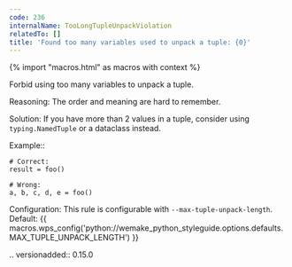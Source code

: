 ```yaml
---
code: 236
internalName: TooLongTupleUnpackViolation
relatedTo: []
title: 'Found too many variables used to unpack a tuple: {0}'
---
```


{% import "macros.html" as macros with context %}

Forbid using too many variables to unpack a tuple.

Reasoning: The order and meaning are hard to remember.

Solution: If you have more than 2 values in a tuple, consider using
`typing.NamedTuple` or a dataclass instead.

Example::

    # Correct:
    result = foo()
    
    # Wrong:
    a, b, c, d, e = foo()

Configuration: This rule is configurable with
`--max-tuple-unpack-length`. Default:
{{ macros.wps_config('python://wemake_python_styleguide.options.defaults.MAX_TUPLE_UNPACK_LENGTH') }}

.. versionadded:: 0.15.0